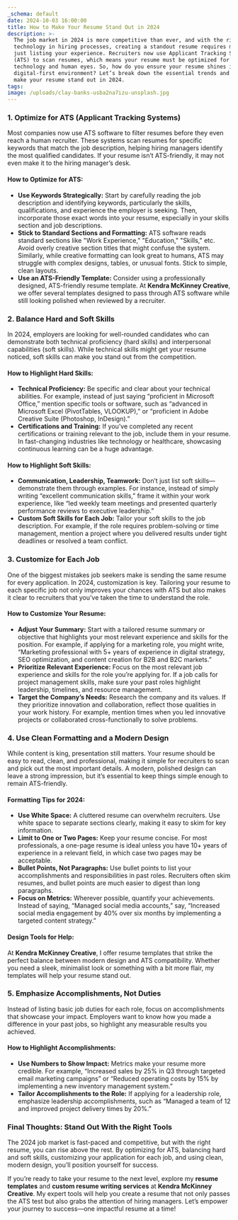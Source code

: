 ```yaml
---
_schema: default
date: 2024-10-03 16:00:00
title: How to Make Your Resume Stand Out in 2024
description: >-
  The job market in 2024 is more competitive than ever, and with the rise of
  technology in hiring processes, creating a standout resume requires more than
  just listing your experience. Recruiters now use Applicant Tracking Systems
  (ATS) to scan resumes, which means your resume must be optimized for both
  technology and human eyes. So, how do you ensure your resume shines in this
  digital-first environment? Let’s break down the essential trends and tips to
  make your resume stand out in 2024.
tags:
image: /uploads/clay-banks-usba2na7izu-unsplash.jpg
---
```

### **1\. Optimize for ATS (Applicant Tracking Systems)**

Most companies now use ATS software to filter resumes before they even reach a human recruiter. These systems scan resumes for specific keywords that match the job description, helping hiring managers identify the most qualified candidates. If your resume isn’t ATS-friendly, it may not even make it to the hiring manager’s desk.

#### **How to Optimize for ATS:**

* **Use Keywords Strategically:** Start by carefully reading the job description and identifying keywords, particularly the skills, qualifications, and experience the employer is seeking. Then, incorporate those exact words into your resume, especially in your skills section and job descriptions.
* **Stick to Standard Sections and Formatting:** ATS software reads standard sections like "Work Experience," "Education," "Skills," etc. Avoid overly creative section titles that might confuse the system. Similarly, while creative formatting can look great to humans, ATS may struggle with complex designs, tables, or unusual fonts. Stick to simple, clean layouts.
* **Use an ATS-Friendly Template:** Consider using a professionally designed, ATS-friendly resume template. At **Kendra McKinney Creative**, we offer several templates designed to pass through ATS software while still looking polished when reviewed by a recruiter.

### **2\. Balance Hard and Soft Skills**

In 2024, employers are looking for well-rounded candidates who can demonstrate both technical proficiency (hard skills) and interpersonal capabilities (soft skills). While technical skills might get your resume noticed, soft skills can make you stand out from the competition.

#### **How to Highlight Hard Skills:**

* **Technical Proficiency:** Be specific and clear about your technical abilities. For example, instead of just saying “proficient in Microsoft Office,” mention specific tools or software, such as “advanced in Microsoft Excel (PivotTables, VLOOKUP),” or “proficient in Adobe Creative Suite (Photoshop, InDesign).”
* **Certifications and Training:** If you’ve completed any recent certifications or training relevant to the job, include them in your resume. In fast-changing industries like technology or healthcare, showcasing continuous learning can be a huge advantage.

#### **How to Highlight Soft Skills:**

* **Communication, Leadership, Teamwork:** Don’t just list soft skills—demonstrate them through examples. For instance, instead of simply writing “excellent communication skills,” frame it within your work experience, like “led weekly team meetings and presented quarterly performance reviews to executive leadership.”
* **Custom Soft Skills for Each Job:** Tailor your soft skills to the job description. For example, if the role requires problem-solving or time management, mention a project where you delivered results under tight deadlines or resolved a team conflict.

### **3\. Customize for Each Job**

One of the biggest mistakes job seekers make is sending the same resume for every application. In 2024, customization is key. Tailoring your resume to each specific job not only improves your chances with ATS but also makes it clear to recruiters that you’ve taken the time to understand the role.

#### **How to Customize Your Resume:**

* **Adjust Your Summary:** Start with a tailored resume summary or objective that highlights your most relevant experience and skills for the position. For example, if applying for a marketing role, you might write, “Marketing professional with 5+ years of experience in digital strategy, SEO optimization, and content creation for B2B and B2C markets.”
* **Prioritize Relevant Experience:** Focus on the most relevant job experience and skills for the role you’re applying for. If a job calls for project management skills, make sure your past roles highlight leadership, timelines, and resource management.
* **Target the Company’s Needs:** Research the company and its values. If they prioritize innovation and collaboration, reflect those qualities in your work history. For example, mention times when you led innovative projects or collaborated cross-functionally to solve problems.

### **4\. Use Clean Formatting and a Modern Design**

While content is king, presentation still matters. Your resume should be easy to read, clean, and professional, making it simple for recruiters to scan and pick out the most important details. A modern, polished design can leave a strong impression, but it’s essential to keep things simple enough to remain ATS-friendly.

#### **Formatting Tips for 2024:**

* **Use White Space:** A cluttered resume can overwhelm recruiters. Use white space to separate sections clearly, making it easy to skim for key information.
* **Limit to One or Two Pages:** Keep your resume concise. For most professionals, a one-page resume is ideal unless you have 10+ years of experience in a relevant field, in which case two pages may be acceptable.
* **Bullet Points, Not Paragraphs:** Use bullet points to list your accomplishments and responsibilities in past roles. Recruiters often skim resumes, and bullet points are much easier to digest than long paragraphs.
* **Focus on Metrics:** Wherever possible, quantify your achievements. Instead of saying, “Managed social media accounts,” say, “Increased social media engagement by 40% over six months by implementing a targeted content strategy.”

#### **Design Tools for Help:**

At **Kendra McKinney Creative**, I offer resume templates that strike the perfect balance between modern design and ATS compatibility. Whether you need a sleek, minimalist look or something with a bit more flair, my templates will help your resume stand out.

### **5\. Emphasize Accomplishments, Not Duties**

Instead of listing basic job duties for each role, focus on accomplishments that showcase your impact. Employers want to know how you made a difference in your past jobs, so highlight any measurable results you achieved.

#### **How to Highlight Accomplishments:**

* **Use Numbers to Show Impact:** Metrics make your resume more credible. For example, “Increased sales by 25% in Q3 through targeted email marketing campaigns” or “Reduced operating costs by 15% by implementing a new inventory management system.”
* **Tailor Accomplishments to the Role:** If applying for a leadership role, emphasize leadership accomplishments, such as “Managed a team of 12 and improved project delivery times by 20%.”

### **Final Thoughts: Stand Out With the Right Tools**

The 2024 job market is fast-paced and competitive, but with the right resume, you can rise above the rest. By optimizing for ATS, balancing hard and soft skills, customizing your application for each job, and using clean, modern design, you’ll position yourself for success.

If you’re ready to take your resume to the next level, explore my **resume templates** and **custom resume writing services** at **Kendra McKinney Creative**. My expert tools will help you create a resume that not only passes the ATS test but also grabs the attention of hiring managers. Let’s empower your journey to success—one impactful resume at a time!